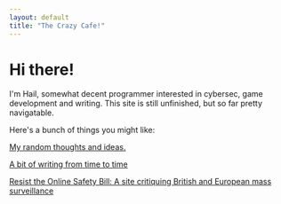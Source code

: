 ```yaml
---
layout: default
title: "The Crazy Cafe!"
---
```


# Hi there!

I'm Hail, somewhat decent programmer interested in cybersec, game development and writing. This site is still unfinished, but so far pretty navigatable.

Here's a bunch of things you might like:

[My random thoughts and ideas.](things_you_might_like\blog) <br>

[A bit of writing from time to time](things_you_might_like\literature) <br>

[Resist the Online Safety Bill: A site critiquing British and European mass surveillance](https://crazycatasg.github.io/anti-osa/)

